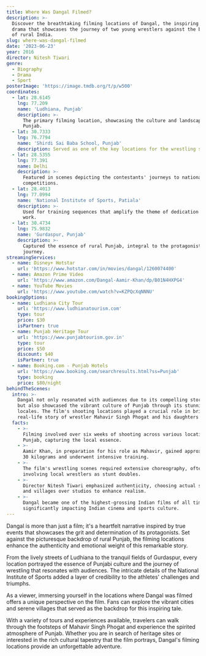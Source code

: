 ```yaml
---
title: Where Was Dangal Filmed?
description: >-
  Discover the breathtaking filming locations of Dangal, the inspiring sports
  drama that showcases the journey of two young wrestlers against the backdrop
  of rural India.
slug: where-was-dangal-filmed
date: '2023-06-23'
year: 2016
director: Nitesh Tiwari
genre:
  - Biography
  - Drama
  - Sport
posterImage: 'https://image.tmdb.org/t/p/w500'
coordinates:
  - lat: 28.6145
    lng: 77.209
    name: 'Ludhiana, Punjab'
    description: >-
      The primary filming location, showcasing the culture and landscape of
      Punjab.
  - lat: 30.7333
    lng: 76.7794
    name: 'Shirdi Sai Baba School, Punjab'
    description: Served as one of the key locations for the wrestling scenes.
  - lat: 28.5355
    lng: 77.391
    name: Delhi
    description: >-
      Featured in scenes depicting the contestants' journeys to national
      competitions.
  - lat: 28.4013
    lng: 77.0994
    name: 'National Institute of Sports, Patiala'
    description: >-
      Used for training sequences that amplify the theme of dedication and hard
      work.
  - lat: 30.4734
    lng: 75.9832
    name: 'Gurdaspur, Punjab'
    description: >-
      Captured the essence of rural Punjab, integral to the protagonists'
      journey.
streamingServices:
  - name: Disney+ Hotstar
    url: 'https://www.hotstar.com/in/movies/dangal/1260074400'
  - name: Amazon Prime Video
    url: 'https://www.amazon.com/Dangal-Aamir-Khan/dp/B01N4HXPG4'
  - name: YouTube Movies
    url: 'https://www.youtube.com/watch?v=KZPQcXqNNNU'
bookingOptions:
  - name: Ludhiana City Tour
    url: 'https://www.ludhianatourism.com'
    type: tour
    price: $30
    isPartner: true
  - name: Punjab Heritage Tour
    url: 'https://www.punjabtourism.gov.in'
    type: tour
    price: $50
    discount: $40
    isPartner: true
  - name: Booking.com - Punjab Hotels
    url: 'https://www.booking.com/searchresults.html?ss=Punjab'
    type: booking
    price: $80/night
behindTheScenes:
  intro: >-
    Dangal not only resonated with audiences due to its compelling storytelling
    but also showcased the vibrant culture of Punjab through its stunning
    locales. The film's shooting locations played a crucial role in bringing the
    real-life story of wrestler Mahavir Singh Phogat and his daughters to life.
  facts:
    - >-
      Filming involved over six weeks of shooting across various locations in
      Punjab, capturing the local essence.
    - >-
      Aamir Khan, in preparation for his role as Mahavir, gained approximately
      30 kilograms and underwent intensive training.
    - >-
      The film's wrestling scenes required extensive choreography, often
      involving local wrestlers as stunt doubles.
    - >-
      Director Nitesh Tiwari emphasized authenticity, choosing actual schools
      and villages over studios to enhance realism.
    - >-
      Dangal became one of the highest-grossing Indian films of all time,
      significantly impacting Indian cinema and sports culture.
---
```


<DangalGuide />

Dangal is more than just a film; it's a heartfelt narrative inspired by true events that showcases the grit and determination of its protagonists. Set against the picturesque backdrop of rural Punjab, the filming locations enhance the authenticity and emotional weight of this remarkable story.

From the lively streets of Ludhiana to the tranquil fields of Gurdaspur, every location portrayed the essence of Punjabi culture and the journey of wrestling that resonates with audiences. The intricate details of the National Institute of Sports added a layer of credibility to the athletes' challenges and triumphs.

As a viewer, immersing yourself in the locations where Dangal was filmed offers a unique perspective on the film. Fans can explore the vibrant cities and serene villages that served as the backdrop for this inspiring tale.

With a variety of tours and experiences available, travelers can walk through the footsteps of Mahavir Singh Phogat and experience the spirited atmosphere of Punjab. Whether you are in search of heritage sites or interested in the rich cultural tapestry that the film portrays, Dangal's filming locations provide an unforgettable adventure.
